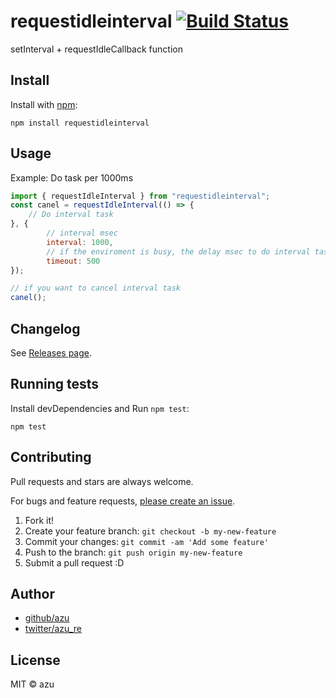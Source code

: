 # requestidleinterval [![Build Status](https://travis-ci.org/azu/requestidleinterval.svg?branch=master)](https://travis-ci.org/azu/requestidleinterval)

setInterval + requestIdleCallback function

## Install

Install with [npm](https://www.npmjs.com/):

    npm install requestidleinterval

## Usage

Example: Do task per 1000ms

```js
import { requestIdleInterval } from "requestidleinterval";
const canel = requestIdleInterval(() => {
    // Do interval task
}, {
        // interval msec
        interval: 1000,
        // if the enviroment is busy, the delay msec to do interval task
        timeout: 500
});

// if you want to cancel interval task
canel(); 
```

## Changelog

See [Releases page](https://github.com/azu/requestidleinterval/releases).

## Running tests

Install devDependencies and Run `npm test`:

    npm test

## Contributing

Pull requests and stars are always welcome.

For bugs and feature requests, [please create an issue](https://github.com/azu/requestidleinterval/issues).

1. Fork it!
2. Create your feature branch: `git checkout -b my-new-feature`
3. Commit your changes: `git commit -am 'Add some feature'`
4. Push to the branch: `git push origin my-new-feature`
5. Submit a pull request :D

## Author

- [github/azu](https://github.com/azu)
- [twitter/azu_re](https://twitter.com/azu_re)

## License

MIT © azu
